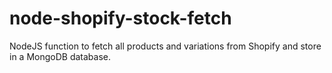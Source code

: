 # node-shopify-stock-fetch
NodeJS function to fetch all products and variations from Shopify and store in a MongoDB database.
